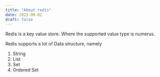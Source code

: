 ```yaml
---
title: "About redis"
date: 2023-09-02
draft: false
---
```



Redis is a key value store. Where the supported value type is numerus.

Redis supports a lot of Data structure, namely
1. String
2. List
3. Set
4. Ordered Set